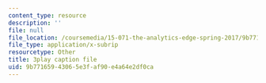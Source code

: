```yaml
---
content_type: resource
description: ''
file: null
file_location: /coursemedia/15-071-the-analytics-edge-spring-2017/9b77165943065e3faf90e4a64e2df0ca_8T248H2ax8c.vtt
file_type: application/x-subrip
resourcetype: Other
title: 3play caption file
uid: 9b771659-4306-5e3f-af90-e4a64e2df0ca
---
```


